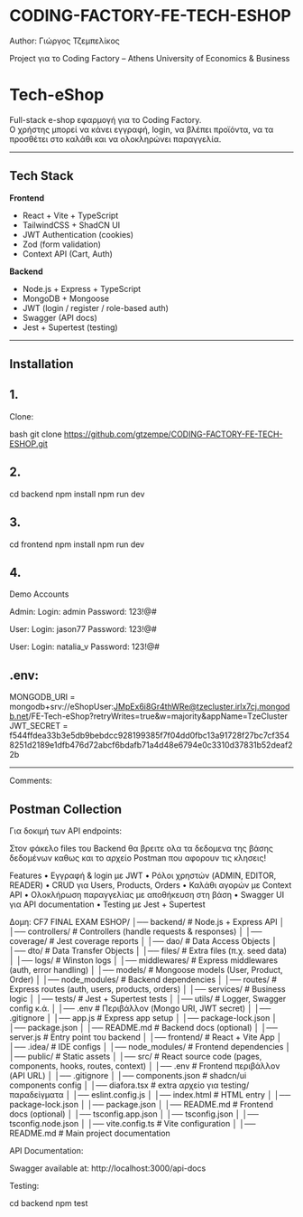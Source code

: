 # CODING-FACTORY-FE-TECH-ESHOP

Author: Γιώργος Τζεμπελίκος

Project για το Coding Factory – Athens University of Economics & Business

# Tech-eShop

Full-stack e-shop εφαρμογή για το Coding Factory.  
Ο χρήστης μπορεί να κάνει εγγραφή, login, να βλέπει προϊόντα, να τα προσθέτει στο καλάθι και να ολοκληρώνει παραγγελία.

---

## Tech Stack

**Frontend**

- React + Vite + TypeScript
- TailwindCSS + ShadCN UI
- JWT Authentication (cookies)
- Zod (form validation)
- Context API (Cart, Auth)

**Backend**

- Node.js + Express + TypeScript
- MongoDB + Mongoose
- JWT (login / register / role-based auth)
- Swagger (API docs)
- Jest + Supertest (testing)

---

## Installation

## 1.

Clone:

bash
git clone https://github.com/gtzempe/CODING-FACTORY-FE-TECH-ESHOP.git

## 2.

cd backend
npm install
npm run dev

## 3.

cd frontend
npm install
npm run dev

## 4.

Demo Accounts

Admin:
Login: admin
Password: 123!@#

User:
Login: jason77
Password: 123!@#

User:
Login: natalia_v
Password: 123!@#

## .env:

MONGODB_URI = mongodb+srv://eShopUser:JMpEx6i8Gr4thWRe@tzecluster.irlx7cj.mongodb.net/FE-Tech-eShop?retryWrites=true&w=majority&appName=TzeCluster
JWT_SECRET = f544ffdea33b3e5db9bebdcc928199385f7f04dd0fbc13a91728f27bc7cf3548251d2189e1dfb476d72abcf6bdafb71a4d48e6794e0c3310d37831b52deaf22b

---

Comments:

## Postman Collection

Για δοκιμή των API endpoints:

Στον φάκελο files του Backend θα βρειτε ολα τα δεδομενα της βάσης δεδομένων καθως και το αρχείο Postman που αφορουν τις κλησεις!

Features
• Εγγραφή & login με JWT
• Ρόλοι χρηστών (ADMIN, EDITOR, READER)
• CRUD για Users, Products, Orders
• Καλάθι αγορών με Context API
• Ολοκλήρωση παραγγελίας με αποθήκευση στη βάση
• Swagger UI για API documentation
• Testing με Jest + Supertest

Δομη:
CF7 FINAL EXAM ESHOP/
│── backend/ # Node.js + Express API
│ │── controllers/ # Controllers (handle requests & responses)
│ │── coverage/ # Jest coverage reports
│ │── dao/ # Data Access Objects
│ │── dto/ # Data Transfer Objects
│ │── files/ # Extra files (π.χ. seed data)
│ │── logs/ # Winston logs
│ │── middlewares/ # Express middlewares (auth, error handling)
│ │── models/ # Mongoose models (User, Product, Order)
│ │── node_modules/ # Backend dependencies
│ │── routes/ # Express routes (auth, users, products, orders)
│ │── services/ # Business logic
│ │── tests/ # Jest + Supertest tests
│ │── utils/ # Logger, Swagger config κ.ά.
│ │── .env # Περιβάλλον (Mongo URI, JWT secret)
│ │── .gitignore
│ │── app.js # Express app setup
│ │── package-lock.json
│ │── package.json
│ │── README.md # Backend docs (optional)
│ │── server.js # Entry point του backend
│
│── frontend/ # React + Vite App
│ │── .idea/ # IDE configs
│ │── node_modules/ # Frontend dependencies
│ │── public/ # Static assets
│ │── src/ # React source code (pages, components, hooks, routes, context)
│ │── .env # Frontend περιβάλλον (API URL)
│ │── .gitignore
│ │── components.json # shadcn/ui components config
│ │── diafora.tsx # extra αρχείο για testing/παραδείγματα
│ │── eslint.config.js
│ │── index.html # HTML entry
│ │── package-lock.json
│ │── package.json
│ │── README.md # Frontend docs (optional)
│ │── tsconfig.app.json
│ │── tsconfig.json
│ │── tsconfig.node.json
│ │── vite.config.ts # Vite configuration
│
│── README.md # Main project documentation

API Documentation:

Swagger available at:
http://localhost:3000/api-docs

Testing:

cd backend
npm test

